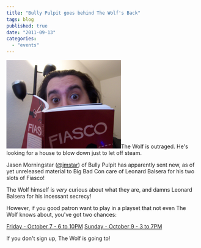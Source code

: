 ```yaml
---
title: "Bully Pulpit goes behind The Wolf's Back"
tags: blog
published: true
date: "2011-09-13"
categories: 
  - "events"
---
```


[![What's Lenny got there?](/images/lenny_mystery-300x231.png "What's Lenny got there?")](http://www.bigbadcon.com/wp-content/uploads/2011/09/lenny_mystery.png)The Wolf is outraged. He's looking for a house to blow down just to let off steam.

Jason Morningstar ([@jmstar](http://twitter.com/#!/jmstar)) of Bully Pulpit has apparently sent new, as of yet unreleased material to Big Bad Con care of Leonard Balsera for his two slots of Fiasco!

The Wolf himself is _very_ curious about what they are, and damns Leonard Balsera for his incessant secrecy!

However, if you good patron want to play in a playset that not even The Wolf knows about, you've got two chances:

[Friday - October 7 - 6 to 10PM](http://www.bigbadcon.com/?page_id=6&event_id=58) [Sunday - October 9 - 3 to 7PM](http://www.bigbadcon.com/?page_id=6&event_id=59)

If you don't sign up, The Wolf is going to!
